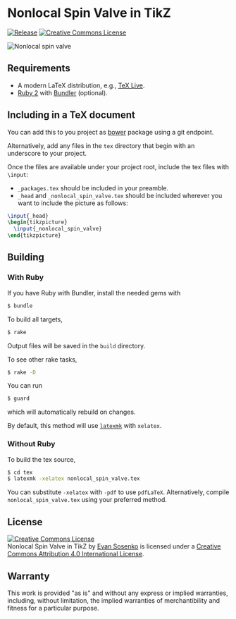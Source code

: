 # Nonlocal Spin Valve in TikZ

[![Release](https://img.shields.io/github/release/evansosenko/tikz-nonlocal_spin_valve.svg)](https://github.com/evansosenko/tikz-nonlocal_spin_valve/releases)
[![Creative Commons License](http://img.shields.io/badge/license-CC%20BY-blue.svg)](./LICENSE.txt)

![Nonlocal spin valve](https://raw.github.com/evansosenko/tikz-nonlocal_spin_valve/master/preview.png)

## Requirements

- A modern LaTeX distribution,
  e.g., [TeX Live](http://www.tug.org/texlive/).
- [Ruby 2](https://www.ruby-lang.org/)
  with [Bundler](http://bundler.io/) (optional).

## Including in a TeX document

You can add this to you project as [bower](http://bower.io/)
package using a git endpoint.

Alternatively, add any files in the `tex` directory
that begin with an underscore to your project.

Once the files are available under your project root,
include the tex files with `\input`:

  - `_packages.tex` should be included in your preamble.
  - `_head` and `_nonlocal_spin_valve.tex` should be included
    wherever you want to include the picture as follows:

````latex
\input{_head}
\begin{tikzpicture}
  \input{_nonlocal_spin_valve}
\end{tikzpicture}
````

## Building

### With Ruby

If you have Ruby with Bundler, install the needed gems with

````bash
$ bundle
````

To build all targets,

````bash
$ rake
````

Output files will be saved in the `build` directory.

To see other rake tasks,

````bash
$ rake -D
````

You can run

````bash
$ guard
````

which will automatically rebuild on changes.

By default, this method will use
[`la­texmk`](http://www.ctan.org/pkg/latexmk/) with `xelatex`.

### Without Ruby

To build the tex source,

````bash
$ cd tex
$ latexmk -xelatex nonlocal_spin_valve.tex
````

You can substitute `-xelatex` with `-pdf` to use `pdfLaTeX`.
Alternatively, compile `nonlocal_spin_valve.tex` using your preferred method.

## License

<a rel="license" href="https://creativecommons.org/licenses/by/4.0/"><img alt="Creative Commons License" style="border-width:0" src="https://i.creativecommons.org/l/by/4.0/88x31.png" /></a><br /><span xmlns:dct="https://purl.org/dc/terms/" property="dct:title">Nonlocal Spin Valve in TikZ</span> by <a xmlns:cc="https://creativecommons.org/ns#" href="https://github.com/evansosenko/tikz-nonlocal_spin_valve" property="cc:attributionName" rel="cc:attributionURL">Evan Sosenko</a> is licensed under a <a rel="license" href="https://creativecommons.org/licenses/by/4.0/">Creative Commons Attribution 4.0 International License</a>.

## Warranty

This work is provided "as is" and without any express or
implied warranties, including, without limitation, the implied
warranties of merchantibility and fitness for a particular
purpose.
